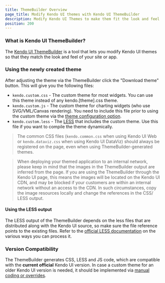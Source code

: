 ```yaml
---
title: ThemeBuilder Overview
page_title: Modify Kendo UI themes with Kendo UI ThemeBuilder
description: Modify Kendo UI Themes to make them fit the look and feel of your application or website, using the handy ThemeBuilder tool.
position: 200
---
```


### What is Kendo UI ThemeBuilder?

The [Kendo UI ThemeBuilder](http://demos.telerik.com/kendo-ui/themebuilder/web.html) is a tool that lets you modify Kendo UI themes so that they match the look and feel of your site or app.

### Using the newly created theme

After adjusting the theme via the ThemeBuilder click the "Download theme" button. This will give you the following files:

* `kendo.custom.css` - The custom theme for most widgets. You can use this theme instead of any kendo.[theme].css theme.
* `kendo.custom.js` - The custom theme for charting widgets (who use SVG/VML/Canvas rendering). You need to include this file prior to using the custom theme via the [theme configuration option](http://docs.telerik.com/kendo-ui/api/javascript/dataviz/ui/chart#configuration-theme).
* `kendo.custom.less` - The [LESS](http://lesscss.org/) that includes the custom theme. Use this file if you want to compile the theme dynamically.

> The common CSS files (`kendo.common.css` when using Kendo UI Web or `kendo.dataviz.css` when using Kendo UI DataViz) should always be registered on the page, even when using ThemeBuilder-generated themes.

> When deploying your themed application to an internal network, please keep in mind that the images in the ThemeBuilder output are inferred from the page. If you are using the ThemeBuilder through the Kendo UI page, this means the images will be located on the Kendo UI CDN, and may be blocked if your customers are within an internal network without an access to the CDN. In such circumstances, copy the image resources locally and change the references in the CSS/ LESS output.

#### Using the LESS output

The LESS output of the ThemeBuilder depends on the less files that are distributed along with the Kendo UI source, so make sure the file reference points to the existing files. Refer to the [official LESS documentation](http://lesscss.org/#-client-side-usage) on the various ways you can process it.

### Version Compatibility

The ThemeBuilder generates CSS, LESS and JS code, which are compatible with the **current official** Kendo UI version. In case a custom theme for an older Kendo UI version is needed, it should be implemented via [manual coding or overrides](/web/appearance-styling#customizing-appearance).